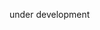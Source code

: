 <!--
---
title: "Talk 1 on Relevant Topic in Your Field"
collection: talks
type: "Talk"
permalink: /talks/2012-03-01-talk-1
venue: "UC San Francisco, Department of Testing"
date: 2012-03-01
location: "San Francisco, California"
---

#This is a description of your talk, which is a markdown files that can be all markdown-ified like any other post. Yay markdown!
--->

under development
